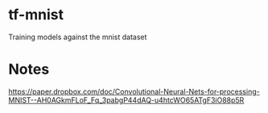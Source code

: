 # tf-mnist
Training models against the mnist dataset

# Notes
https://paper.dropbox.com/doc/Convolutional-Neural-Nets-for-processing-MNIST--AH0AGkmFLoF_Fq_3pabgP44dAQ-u4htcWO65ATgF3iO88p5R
